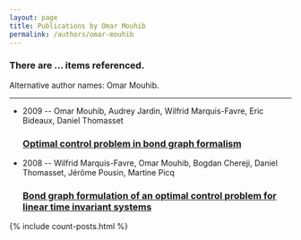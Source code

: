 ```yaml
---
layout: page
title: Publications by Omar Mouhib
permalink: /authors/omar-mouhib
---
```


<h3 id="number-posts">There are ... items referenced.</h3>
<p id='info-authors'>Alternative author names: Omar Mouhib.</p>
<hr />
<ul class="post-list">
<li><span class='post-meta'>2009 -- Omar Mouhib, Audrey Jardin, Wilfrid Marquis-Favre, Eric Bideaux, Daniel Thomasset</span><h3><a class='post-link' href="{{ site.baseurl }}/optimal-control-problem-in-bond-graph-formalism">Optimal control problem in bond graph formalism</a></h3></li>
<li><span class='post-meta'>2008 -- Wilfrid Marquis-Favre, Omar Mouhib, Bogdan Chereji, Daniel Thomasset, Jérôme Pousin, Martine Picq</span><h3><a class='post-link' href="{{ site.baseurl }}/bond-graph-formulation-of-an-optimal-control-problem-for-linear-time-invariant-systems">Bond graph formulation of an optimal control problem for linear time invariant systems</a></h3></li>

</ul>
{% include count-posts.html %}
